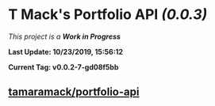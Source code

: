 # T Mack's Portfolio API *(0.0.3)*
*This project is a **Work in Progress***

**Last Update: 10/23/2019, 15:56:12**

**Current Tag: v0.0.2-7-gd08f5bb**

## [tamaramack/portfolio-api](https://github.com/tamaramack/portfolio-api)
